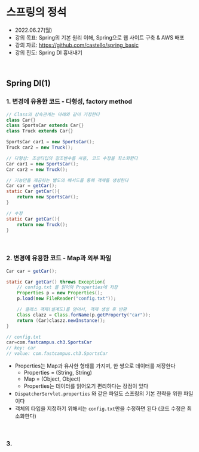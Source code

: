 
# 스프링의 정석
- 2022.06.27(월)
- 강의 목표: Spring의 기본 원리 이해, Spring으로 웹 사이트 구축 & AWS 배포
- 강의 자료: https://github.com/castello/spring_basic
- 강의 진도: Spring DI 흉내내기
<br>

## Spring DI(1)
### 1. 변경에 유용한 코드 - 다형성, factory method
```java
// Class의 상속관계는 아래와 같이 가정한다
class Car{}
class SportsCar extends Car{}
class Truck extends Car{}
```
```java
SportsCar car1 = new SportsCar();
Truck car2 = new Truck();
```
```java
// 다형성: 조상타입의 참조변수를 사용, 코드 수정을 최소화한다
Car car1 = new SportsCar();
Car car2 = new Truck();
```
```java
// 기능만을 제공하는 별도의 메서드를 통해 객체를 생성한다
Car car = getCar();
static Car getCar(){
    return new SportsCar();
}

// 수정
static Car getCar(){
    return new Truck();
}
```

<br>

### 2. 변경에 유용한 코드 - Map과 외부 파일
```java
Car car = getCar();

static Car getCar() throws Exception{
    // config.txt 를 읽어와 Properties에 저장
    Properties p = new Properties();
    p.load(new FileReader("config.txt"));

    // 클래스 객체(설계도)를 얻어서, 객체 생성 후 반환 
    Class clazz = Class.forName(p.getProperty("car"));
    return (Car)claszz.newInstance();
}
```
```java
// config.txt
car=com.fastcampus.ch3.SportsCar
// key: car
// value: com.fastcampus.ch3.SportsCar
```
- Properties는 Map과 유사한 형태를 가지며, 한 쌍으로 데이터를 저장한다
    - Properties = (String, String)
    - Map = (Object, Object)
    - Properties는 데이터를 읽어오기 편리하다는 장점이 있다
- `DispatcherServlet.properties` 와 같은 파일도 스프링의 기본 전략을 위한 파일이다
- 객체의 타입을 지정하기 위해서는 `config.txt`만을 수정하면 된다 (코드 수정은 최소화한다)

<br>

### 3. 